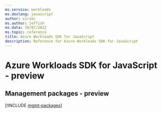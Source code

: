 ```yaml
---
ms.service: workloads
ms.devlang: javascript
author: xirzec
ms.author: jeffish
ms.data: 10/07/2022
ms.topic: reference
title: Azure Workloads SDK for JavaScript
description: Reference for Azure Workloads SDK for JavaScript
---
```

# Azure Workloads SDK for JavaScript - preview

## Management packages - preview
[!INCLUDE [mgmt-packages](workloads-mgmt-index.md)]
